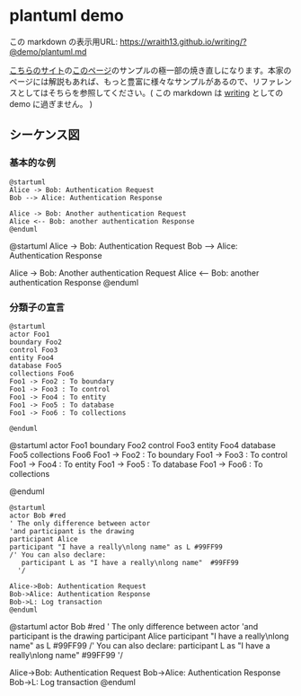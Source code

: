 # plantuml demo

<!--[NOWRITING]-->
<link rel="canonical" href="https://wraith13.github.io/writing/?@demo/plantuml.md" />
この markdown の表示用URL: <a rel="canonical" href="https://wraith13.github.io/writing/?@demo/plantuml.md">https://wraith13.github.io/writing/?@demo/plantuml.md</a>
<!--[/NOWRITING]-->

<!--[WRTING-CONFING]
{
    "renderer": "markdown-it"
}
-->

[こちらのサイト](http://plantuml.com/)の[このページ](http://plantuml.com/sequence-diagram)のサンプルの極一部の焼き直しになります。本家のページには解説もあれば、もっと豊富に様々なサンプルがあるので、リファレンスとしてはそちらを参照してください。( この markdown は [writing](https://github.com/wraith13/writing) としての demo に過ぎません。 )

## シーケンス図

### 基本的な例

```plantuml
@startuml
Alice -> Bob: Authentication Request
Bob --> Alice: Authentication Response

Alice -> Bob: Another authentication Request
Alice <-- Bob: another authentication Response
@enduml
```

@startuml
Alice -> Bob: Authentication Request
Bob --> Alice: Authentication Response

Alice -> Bob: Another authentication Request
Alice <-- Bob: another authentication Response
@enduml

### 分類子の宣言

```plantuml
@startuml
actor Foo1
boundary Foo2
control Foo3
entity Foo4
database Foo5
collections Foo6
Foo1 -> Foo2 : To boundary
Foo1 -> Foo3 : To control
Foo1 -> Foo4 : To entity
Foo1 -> Foo5 : To database
Foo1 -> Foo6 : To collections

@enduml
```

@startuml
actor Foo1
boundary Foo2
control Foo3
entity Foo4
database Foo5
collections Foo6
Foo1 -> Foo2 : To boundary
Foo1 -> Foo3 : To control
Foo1 -> Foo4 : To entity
Foo1 -> Foo5 : To database
Foo1 -> Foo6 : To collections

@enduml

```plantuml
@startuml
actor Bob #red
' The only difference between actor
'and participant is the drawing
participant Alice
participant "I have a really\nlong name" as L #99FF99
/' You can also declare:
   participant L as "I have a really\nlong name"  #99FF99
  '/

Alice->Bob: Authentication Request
Bob->Alice: Authentication Response
Bob->L: Log transaction
@enduml
```

@startuml
actor Bob #red
' The only difference between actor
'and participant is the drawing
participant Alice
participant "I have a really\nlong name" as L #99FF99
/' You can also declare:
   participant L as "I have a really\nlong name"  #99FF99
  '/

Alice->Bob: Authentication Request
Bob->Alice: Authentication Response
Bob->L: Log transaction
@enduml
